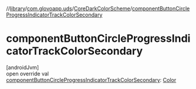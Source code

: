 //[library](../../../index.md)/[com.glovoapp.uds](../index.md)/[CoreDarkColorScheme](index.md)/[componentButtonCircleProgressIndicatorTrackColorSecondary](component-button-circle-progress-indicator-track-color-secondary.md)

# componentButtonCircleProgressIndicatorTrackColorSecondary

[androidJvm]\
open override val [componentButtonCircleProgressIndicatorTrackColorSecondary](component-button-circle-progress-indicator-track-color-secondary.md): [Color](https://developer.android.com/reference/kotlin/androidx/compose/ui/graphics/Color.html)

